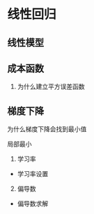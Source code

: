 # 线性回归

## 线性模型



## 成本函数

1. 为什么建立平方误差函数

## 梯度下降


为什么梯度下降会找到最小值

局部最小

1. 学习率

- 学习率设置


2. 偏导数

- 偏导数求解